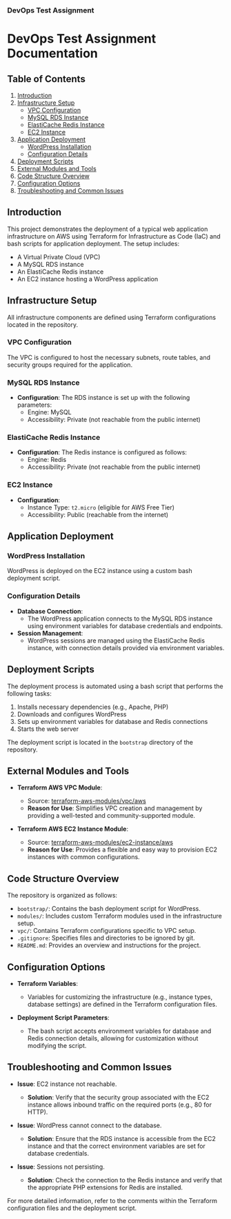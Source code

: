 ### DevOps Test Assignment

# DevOps Test Assignment Documentation

## Table of Contents

1. [Introduction](#introduction)
2. [Infrastructure Setup](#infrastructure-setup)
   - [VPC Configuration](#vpc-configuration)
   - [MySQL RDS Instance](#mysql-rds-instance)
   - [ElastiCache Redis Instance](#elasticache-redis-instance)
   - [EC2 Instance](#ec2-instance)
3. [Application Deployment](#application-deployment)
   - [WordPress Installation](#wordpress-installation)
   - [Configuration Details](#configuration-details)
4. [Deployment Scripts](#deployment-scripts)
5. [External Modules and Tools](#external-modules-and-tools)
6. [Code Structure Overview](#code-structure-overview)
7. [Configuration Options](#configuration-options)
8. [Troubleshooting and Common Issues](#troubleshooting-and-common-issues)

## Introduction

This project demonstrates the deployment of a typical web application infrastructure on AWS using Terraform for Infrastructure as Code (IaC) and bash scripts for application deployment. The setup includes:

- A Virtual Private Cloud (VPC)
- A MySQL RDS instance
- An ElastiCache Redis instance
- An EC2 instance hosting a WordPress application

## Infrastructure Setup

All infrastructure components are defined using Terraform configurations located in the repository.

### VPC Configuration

The VPC is configured to host the necessary subnets, route tables, and security groups required for the application.

### MySQL RDS Instance

- **Configuration**: The RDS instance is set up with the following parameters:
  - Engine: MySQL
  - Accessibility: Private (not reachable from the public internet)

### ElastiCache Redis Instance

- **Configuration**: The Redis instance is configured as follows:
  - Engine: Redis
  - Accessibility: Private (not reachable from the public internet)

### EC2 Instance

- **Configuration**:
  - Instance Type: `t2.micro` (eligible for AWS Free Tier)
  - Accessibility: Public (reachable from the internet)

## Application Deployment

### WordPress Installation

WordPress is deployed on the EC2 instance using a custom bash deployment script.

### Configuration Details

- **Database Connection**:
  - The WordPress application connects to the MySQL RDS instance using environment variables for database credentials and endpoints.
- **Session Management**:
  - WordPress sessions are managed using the ElastiCache Redis instance, with connection details provided via environment variables.

## Deployment Scripts

The deployment process is automated using a bash script that performs the following tasks:

1. Installs necessary dependencies (e.g., Apache, PHP)
2. Downloads and configures WordPress
3. Sets up environment variables for database and Redis connections
4. Starts the web server

The deployment script is located in the `bootstrap` directory of the repository.

## External Modules and Tools

- **Terraform AWS VPC Module**:
  - Source: [terraform-aws-modules/vpc/aws](https://registry.terraform.io/modules/terraform-aws-modules/vpc/aws)
  - **Reason for Use**: Simplifies VPC creation and management by providing a well-tested and community-supported module.

- **Terraform AWS EC2 Instance Module**:
  - Source: [terraform-aws-modules/ec2-instance/aws](https://registry.terraform.io/modules/terraform-aws-modules/ec2-instance/aws)
  - **Reason for Use**: Provides a flexible and easy way to provision EC2 instances with common configurations.

## Code Structure Overview

The repository is organized as follows:

- `bootstrap/`: Contains the bash deployment script for WordPress.
- `modules/`: Includes custom Terraform modules used in the infrastructure setup.
- `vpc/`: Contains Terraform configurations specific to VPC setup.
- `.gitignore`: Specifies files and directories to be ignored by git.
- `README.md`: Provides an overview and instructions for the project.

## Configuration Options

- **Terraform Variables**:
  - Variables for customizing the infrastructure (e.g., instance types, database settings) are defined in the Terraform configuration files.

- **Deployment Script Parameters**:
  - The bash script accepts environment variables for database and Redis connection details, allowing for customization without modifying the script.

## Troubleshooting and Common Issues

- **Issue**: EC2 instance not reachable.
  - **Solution**: Verify that the security group associated with the EC2 instance allows inbound traffic on the required ports (e.g., 80 for HTTP).

- **Issue**: WordPress cannot connect to the database.
  - **Solution**: Ensure that the RDS instance is accessible from the EC2 instance and that the correct environment variables are set for database credentials.

- **Issue**: Sessions not persisting.
  - **Solution**: Check the connection to the Redis instance and verify that the appropriate PHP extensions for Redis are installed.

For more detailed information, refer to the comments within the Terraform configuration files and the deployment script.